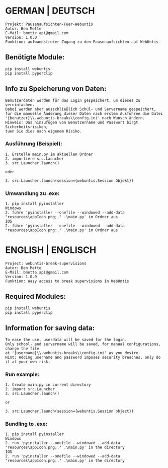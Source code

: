 # GERMAN | DEUTSCH

    Projekt: Pausenaufsichten-Fuer-Webuntis
    Autor: Ben Mette
    E-Mail: bmette.api@gmail.com
    Version: 1.0.0
    Funktion: aufwandsfreier Zugang zu den Pausenaufsichten auf WebUntis


## Benötigte Module:
    pip install webuntis
    pip install pyperclip


## Info zu Speicherung von Daten:
    Benutzerdaten werden für das Login gespeichert, um dieses zu vereinfachen.
    Dabei werden aber ausschließlich Schul- und Servername gespeichert,
    für die manuelle Änderung dieser Daten nach erstem Ausführen die Datei
    '{benutzer}\\.webuntis-breaks\\config.ini' nach Wunsch ändern.
    Hinweis: Das hinzufügen von Benutzername und Passwort birgt Sicherheitsrisiken, 
    tuen Sie dies nach eigenem Risiko.


### Ausführung (Beispiel):
    1. Erstelle main.py im aktuellen Ordner
    2. importiere src.Launcher
    3. src.Launcher.launch()

    oder

    3. src.Launcher.launch(session={webuntis.Session Objekt})

### Umwandlung zu .exe:
    1. pip install pyinstaller
    Windows
    2. führe 'pyinstaller --onefile --windowed --add-data "resources\appIcon.png;." .\main.py' im Ordner aus
    IOS
    2. führe 'pyinstaller --onefile --windowed --add-data "resources\appIcon.png:." .\main.py' im Ordner aus



# ENGLISH | ENGLISCH

    Project: webuntis-break-supervisions
    Autor: Ben Mette
    E-Mail: bmette.api@gmail.com
    Version: 1.0.0
    Funktion: aasy access to break supervisions in WebUntis


## Required Modules:
    pip install webuntis
    pip install pyperclip


## Information for saving data:
    To ease the use, userdata will be saved for the login.
    Only school- and servername will be saved, for manual configurations, change the file
    at '{username}\\.webuntis-breaks\\config.ini' as you desire.
    Hint: Adding username and password imposes security breaches, only do it at your own risk.


### Run example:
    1. Create main.py in current directory
    2. import src.Launcher
    3. src.Launcher.launch()

    or

    3. src.Launcher.launch(session={webuntis.Session object})

### Bundling to .exe:
    1. pip install pyinstaller
    Windows
    2. run 'pyinstaller --onefile --windowed --add-data "resources\appIcon.png;." .\main.py' in the directory
    IOS
    2. run 'pyinstaller --onefile --windowed --add-data "resources\appIcon.png:." .\main.py' in the directory




